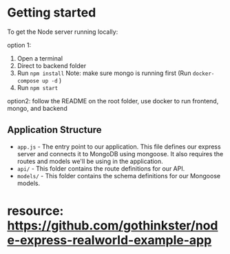 # Getting started

To get the Node server running locally:

option 1: 
1. Open a terminal
2. Direct to backend folder
3. Run `npm install`
Note: make sure mongo is running first (Run `docker-compose up -d` )
4. Run `npm start`


option2: 
follow the README on the root folder, use docker to run frontend, mongo, and backend



## Application Structure

- `app.js` - The entry point to our application. This file defines our express server and connects it to MongoDB using mongoose. It also requires the routes and models we'll be using in the application.
- `api/` - This folder contains the route definitions for our API.
- `models/` - This folder contains the schema definitions for our Mongoose models.


# resource: https://github.com/gothinkster/node-express-realworld-example-app